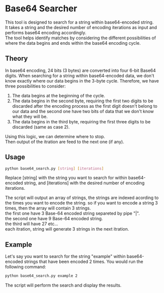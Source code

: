 # Base64 Searcher

This tool is designed to search for a string within base64-encoded string.<br>
It takes a string and the desired number of encoding iterations as input and performs base64 encoding accordingly.<br>
The tool helps identify matches by considering the different possibilities of where the data begins and ends within the base64 encoding cycle.

## Theory

In base64 encoding, 24 bits (3 bytes) are converted into four 6-bit Base64 digits. When searching for a string within base64-encoded data, we don't know exactly where our data begins in the 3-byte cycle. Therefore, we have three possibilities to consider:

1. The data begins at the beginning of the cycle.
2. The data begins in the second byte, requiring the first two digits to be discarded after the encoding process as the first digit doesn't belong to our data and the second one have two bits of data that we don't know what they will be.
3. The data begins in the third byte, requiring the first three digits to be discarded (same as case 2).

Using this logic, we can determine where to stop.<br>
Then output of the itration are feed to the next one (if any).

## Usage

```bash
python base64_search.py [string] [iterations]
```

Replace [string] with the string you want to search for within base64-encoded string, and [iterations] with the desired number of encoding iterations.

The script will output an array of strings, the strings are indexed acording to the times you want to encode the string.
so if you want to encode a string 3 times, then the array will contain 3 strings.<br>
the first one have 3 Base-64 encoded string separeted by pipe "|".<br>
the second one have 9 Base-64 encoded string.<br>
the third will have 27 etc...<br>
each itration, string will generate 3 strings in the next itration.
## Example

Let's say you want to search for the string "example" within base64-encoded strings that have been encoded 2 times. You would run the following command:

```bash
python base64_search.py example 2
```
The script will perform the search and display the results.

